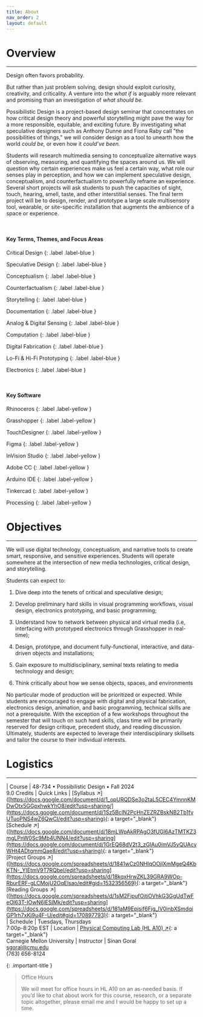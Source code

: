 ```yaml
---
title: About
nav_order: 2
layout: default
---
```


# Overview

---

Design often favors probability.

But rather than just problem solving, design should exploit curiosity, creativity, and criticality. A venture into the *what if* is arguably more relevant and promising than an investigation of *what should be.*

Possibilistic Design is a project-based design seminar that concentrates on how critical design theory and powerful storytelling might pave the way for a more responsible, equitable, and exciting future. By investigating what speculative designers such as Anthony Dunne and Fiona Raby call "the possibilities of things," we will consider design as a tool to unearth how the world *could be,* or even how it *could’ve been.*

Students will research multimedia sensing to conceptualize alternative ways of observing, measuring, and quantifying the spaces around us. We will question why certain experiences make us feel a certain way, what role our senses play in perception, and how we can implement speculative design, conceptualism, and counterfactualism to powerfully reframe an experience. Several short projects will ask students to push the capacities of sight, touch, hearing, smell, taste, and other interstitial senses. The final term project will be to design, render, and prototype a large scale multisensory tool, wearable, or site-specific installation that augments the ambience of a space or experience.

<br>

#### Key Terms, Themes, and Focus Areas

Critical Design
{: .label .label-blue }

Speculative Design
{: .label .label-blue }

Conceptualism
{: .label .label-blue }

Counterfactualism
{: .label .label-blue }

Storytelling
{: .label .label-blue }

Documentation
{: .label .label-blue }

Analog & Digital Sensing
{: .label .label-blue }

Computation
{: .label .label-blue }

Digital Fabrication
{: .label .label-blue }

Lo-Fi & Hi-Fi Prototyping
{: .label .label-blue }

Electronics
{: .label .label-blue }

<br>

#### Key Software

Rhinoceros
{: .label .label-yellow }

Grasshopper
{: .label .label-yellow }

TouchDesigner
{: .label .label-yellow }

Figma
{: .label .label-yellow }

InVision Studio
{: .label .label-yellow }

Adobe CC
{: .label .label-yellow }

Arduino IDE
{: .label .label-yellow }

Tinkercad
{: .label .label-yellow }

Processing
{: .label .label-yellow }

# Objectives

---

We will use digital technology, conceptualism, and narrative tools to create smart, responsive, and sensitive experiences. Students will operate somewhere at the intersection of new media technologies, critical design, and storytelling.

Students can expect to:

1. Dive deep into the tenets of critical and speculative design;

1. Develop preliminary hard skills in visual programming workflows, visual design, electronics prototyping, and basic programming;

1. Understand how to network between physical and virtual media (i.e, interfacing with prototyped electronics through Grasshopper in real-time);

1. Design, prototype, and document fully-functional, interactive, and data-driven objects and installations;

1. Gain exposure to multidisciplinary, seminal texts relating to media technology and design;

1. Think critically about how we sense objects, spaces, and environments

No particular mode of production will be prioritized or expected. While students are encouraged to engage with digital and physical fabrication, electronics design, animation, and basic programming, technical skills are not a prerequisite. With the exception of a few workshops throughout the semester that will touch on such hard skills, class time will be primarily reserved for design critique, precedent study, and reading discussion. Ultimately, students are expected to leverage their interdisciplinary skillsets and tailor the course to their individual interests.

# Logistics

---

| Course                   | 48-734 • Possibilistic Design • Fall 2024<br> 9.0 Credits
| Quick Links              | [Syllabus ↗]([https://docs.google.com/document/d/1_opURQDSe3o2taL5CEC4YmnnKMDwOtx5GGpxhwkYhO8/edit?usp=sharing/](https://docs.google.com/document/d/1Sz5BclN2PcHnZEZRZBskNB2Tb1fvUTuoPNS4wZ6QwCI/edit?usp=sharing){: a target="_blank"} <br> [Schedule ↗]([https://docs.google.com/document/d/18mLWpAkRPAgO3fUGl6AzTMTKZ3mgLPnW0Sc9Mb4UNN4/edit?usp=sharing](https://docs.google.com/document/d/1GrEQ68dV2t3_zGlAu0imVJ5yQUAcyWHt4ADtgmmQae8/edit?usp=sharing){: a target="_blank"} <br> [Project Groups ↗]([https://docs.google.com/spreadsheets/d/1841wCz0NHIqOOjlXmMgeQ4KbKTN-_YIEtmV9T7RQbeI/edit?usp=sharing](https://docs.google.com/spreadsheets/d/18kqxHrwZKL39GRA9WOp-RburERF-gLCMojU2OqElsao/edit#gid=1532356569){: a target="_blank"} <br> [Reading Groups ↗]([https://docs.google.com/spreadsheets/d/1sM2FipufOitiOVhkG3GgUdTwFeOl63T-IOwN6lESIMk/edit?usp=sharing](https://docs.google.com/spreadsheets/d/181aM9Epjsjf6Fjg_lV0inbXSmdqiGP1rh7xKj9u4F-U/edit#gid=170897793){: a target="_blank"} <br>
| Schedule                 | Tuesdays, Thursdays<br> 7:00p-8:20p EST
| Location                 | [Physical Computing Lab (HL A10) ↗](https://goo.gl/maps/w7RohwDqXdxzamZN8){: a target="_blank"} <br> Carnegie Mellon University
| Instructor               | Sinan Goral<br> sgoral@cmu.edu<br> (763) 656-8124

{: .important-title }
> Office Hours
>
> We will meet for office hours in HL A10 on an as-needed basis. If you’d like to chat about work for this course, research, or a separate topic altogether, please email me and I would be happy to set up a time.
